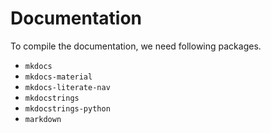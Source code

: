 # Documentation

To compile the documentation, we need following packages.

* `mkdocs`
* `mkdocs-material`
* `mkdocs-literate-nav`
* `mkdocstrings`
* `mkdocstrings-python`
* `markdown`
